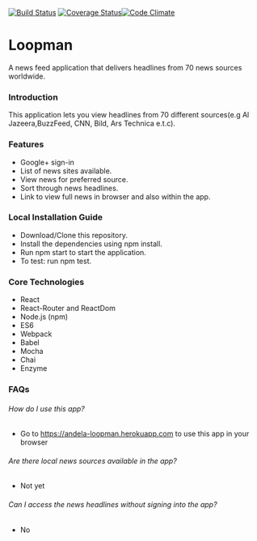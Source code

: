[![Build Status](https://travis-ci.org/andela-mharuna/Loopman.svg?branch=staging)](https://travis-ci.org/andela-mharuna/Loopman) [![Coverage Status](https://coveralls.io/repos/github/andela-mharuna/Loopman/badge.svg?branch=staging)](https://coveralls.io/github/andela-mharuna/Loopman?branch=staging)[![Code Climate](https://codeclimate.com/github/codeclimate/codeclimate/badges/gpa.svg)](https://codeclimate.com/github/codeclimate/codeclimate)

# Loopman
A news feed application that delivers headlines from 70 news sources worldwide.

### Introduction

This application lets you view headlines from 70 different sources(e.g Al Jazeera,BuzzFeed, CNN, Bild, Ars Technica e.t.c).

### Features

* Google+ sign-in
* List of news sites available.
* View news for preferred source.
* Sort through news headlines.
* Link to view full news in browser and also within the app.

### Local Installation Guide

* Download/Clone this repository.
* Install the dependencies using npm install.
* Run npm start to start the application.
* To test: run npm test.

### Core Technologies

* React
* React-Router and ReactDom
* Node.js (npm)
* ES6
* Webpack
* Babel
* Mocha
* Chai
* Enzyme

### FAQs
###### How do I use this app?
* Go to https://andela-loopman.herokuapp.com to use this app in your browser

###### Are there local news sources available in the app?
* Not yet

###### Can I access the news headlines without signing into the app?
* No
